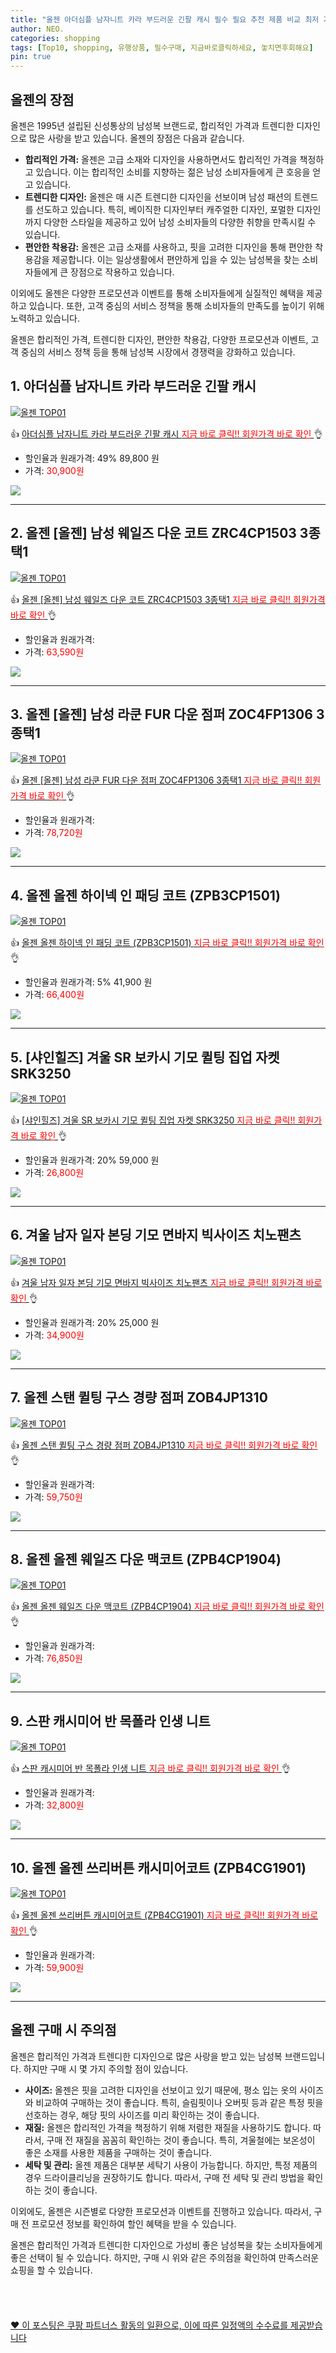 ```yaml
---
title: "올젠 아더심플 남자니트 카라 부드러운 긴팔 캐시 필수 필요 추천 제품 비교 최저 가격 비교 장점 구매 후기 구매평"
author: NEO.
categories: shopping
tags: [Top10, shopping, 유행상품, 필수구매, 지금바로클릭하세요, 놓치면후회해요]
pin: true
---
```

**<h2>올젠의 장점</h2>**

올젠은 1995년 설립된 신성통상의 남성복 브랜드로, 합리적인 가격과 트렌디한 디자인으로 많은 사랑을 받고 있습니다. 올젠의 장점은 다음과 같습니다.

* **합리적인 가격:** 올젠은 고급 소재와 디자인을 사용하면서도 합리적인 가격을 책정하고 있습니다. 이는 합리적인 소비를 지향하는 젊은 남성 소비자들에게 큰 호응을 얻고 있습니다.
* **트렌디한 디자인:** 올젠은 매 시즌 트렌디한 디자인을 선보이며 남성 패션의 트렌드를 선도하고 있습니다. 특히, 베이직한 디자인부터 캐주얼한 디자인, 포멀한 디자인까지 다양한 스타일을 제공하고 있어 남성 소비자들의 다양한 취향을 만족시킬 수 있습니다.
* **편안한 착용감:** 올젠은 고급 소재를 사용하고, 핏을 고려한 디자인을 통해 편안한 착용감을 제공합니다. 이는 일상생활에서 편안하게 입을 수 있는 남성복을 찾는 소비자들에게 큰 장점으로 작용하고 있습니다.

이외에도 올젠은 다양한 프로모션과 이벤트를 통해 소비자들에게 실질적인 혜택을 제공하고 있습니다. 또한, 고객 중심의 서비스 정책을 통해 소비자들의 만족도를 높이기 위해 노력하고 있습니다.

올젠은 합리적인 가격, 트렌디한 디자인, 편안한 착용감, 다양한 프로모션과 이벤트, 고객 중심의 서비스 정책 등을 통해 남성복 시장에서 경쟁력을 강화하고 있습니다.

   

## 1. 아더심플 남자니트 카라 부드러운 긴팔 캐시

[![올젠 TOP01](https://thumbnail9.coupangcdn.com/thumbnails/remote/490x490ex/image/vendor_inventory/587c/0b84113bf96d191e6c093049497865c145da4d28589b98db40ef6f0abfb4.jpg)](https://link.coupang.com/re/AFFSDP?lptag=AF3617701&subid=GithubCoopas&pageKey=7507877484&traceid=V0-153&itemId=19666454208&vendorItemId=86772114762)


👍 [아더심플 남자니트 카라 부드러운 긴팔 캐시 <font color=red> 지금 바로 클릭!! 회원가격 바로 확인 </font> ](https://link.coupang.com/re/AFFSDP?lptag=AF3617701&subid=GithubCoopas&pageKey=7507877484&traceid=V0-153&itemId=19666454208&vendorItemId=86772114762) 👌 


- 할인율과 원래가격: 49%  89,800   원
- 가격: <span style='color:red'>30,900원</span>

[![](/discount_price.png)](https://link.coupang.com/re/AFFSDP?lptag=AF3617701&subid=GithubCoopas&pageKey=7507877484&traceid=V0-153&itemId=19666454208&vendorItemId=86772114762)

---


   

## 2. 올젠 [올젠] 남성 웨일즈 다운 코트 ZRC4CP1503 3종택1

[![올젠 TOP01](https://thumbnail7.coupangcdn.com/thumbnails/remote/490x490ex/image/vendor_inventory/d375/4d84b23491be62a160c44601943384e41908567d0b2899f21cb4d54b060b.jpg)](https://link.coupang.com/re/AFFSDP?lptag=AF3617701&subid=GithubCoopas&pageKey=7680298475&traceid=V0-153&itemId=20512075976&vendorItemId=87589723906)


👍 [올젠 [올젠] 남성 웨일즈 다운 코트 ZRC4CP1503 3종택1 <font color=red> 지금 바로 클릭!! 회원가격 바로 확인 </font> ](https://link.coupang.com/re/AFFSDP?lptag=AF3617701&subid=GithubCoopas&pageKey=7680298475&traceid=V0-153&itemId=20512075976&vendorItemId=87589723906) 👌 


- 할인율과 원래가격: 
- 가격: <span style='color:red'>63,590원</span>

[![](/discount_price.png)](https://link.coupang.com/re/AFFSDP?lptag=AF3617701&subid=GithubCoopas&pageKey=7680298475&traceid=V0-153&itemId=20512075976&vendorItemId=87589723906)

---


   

## 3. 올젠 [올젠] 남성 라쿤 FUR 다운 점퍼 ZOC4FP1306 3종택1

[![올젠 TOP01](https://thumbnail6.coupangcdn.com/thumbnails/remote/490x490ex/image/vendor_inventory/aa52/c77e372b4949467bb17afafcbedd112313f4a62daaa88de688f56cb2b56e.jpg)](https://link.coupang.com/re/AFFSDP?lptag=AF3617701&subid=GithubCoopas&pageKey=7678441836&traceid=V0-153&itemId=20502812352&vendorItemId=87580881011)


👍 [올젠 [올젠] 남성 라쿤 FUR 다운 점퍼 ZOC4FP1306 3종택1 <font color=red> 지금 바로 클릭!! 회원가격 바로 확인 </font> ](https://link.coupang.com/re/AFFSDP?lptag=AF3617701&subid=GithubCoopas&pageKey=7678441836&traceid=V0-153&itemId=20502812352&vendorItemId=87580881011) 👌 


- 할인율과 원래가격: 
- 가격: <span style='color:red'>78,720원</span>

[![](/discount_price.png)](https://link.coupang.com/re/AFFSDP?lptag=AF3617701&subid=GithubCoopas&pageKey=7678441836&traceid=V0-153&itemId=20502812352&vendorItemId=87580881011)

---


   

## 4. 올젠 올젠 하이넥 인 패딩 코트 (ZPB3CP1501)

[![올젠 TOP01](https://thumbnail6.coupangcdn.com/thumbnails/remote/490x490ex/image/vendor_inventory/39df/3390e62dcfa04d0766af60f00641d4862cb8fbcc685604486479bdd448f3.jpg)](https://link.coupang.com/re/AFFSDP?lptag=AF3617701&subid=GithubCoopas&pageKey=7500520360&traceid=V0-153&itemId=19633232010&vendorItemId=86739619496)


👍 [올젠 올젠 하이넥 인 패딩 코트 (ZPB3CP1501) <font color=red> 지금 바로 클릭!! 회원가격 바로 확인 </font> ](https://link.coupang.com/re/AFFSDP?lptag=AF3617701&subid=GithubCoopas&pageKey=7500520360&traceid=V0-153&itemId=19633232010&vendorItemId=86739619496) 👌 


- 할인율과 원래가격: 5%  41,900   원
- 가격: <span style='color:red'>66,400원</span>

[![](/discount_price.png)](https://link.coupang.com/re/AFFSDP?lptag=AF3617701&subid=GithubCoopas&pageKey=7500520360&traceid=V0-153&itemId=19633232010&vendorItemId=86739619496)

---


   

## 5. [샤인힐즈] 겨울 SR 보카시 기모 퀼팅 집업 자켓 SRK3250

[![올젠 TOP01](https://thumbnail9.coupangcdn.com/thumbnails/remote/490x490ex/image/vendor_inventory/98c5/0ba19d80d42ff54704d5393c99859b9a85ab82985f3ad95f36706b839987.jpg)](https://link.coupang.com/re/AFFSDP?lptag=AF3617701&subid=GithubCoopas&pageKey=7682547087&traceid=V0-153&itemId=20523590242&vendorItemId=87600877176)


👍 [[샤인힐즈] 겨울 SR 보카시 기모 퀼팅 집업 자켓 SRK3250 <font color=red> 지금 바로 클릭!! 회원가격 바로 확인 </font> ](https://link.coupang.com/re/AFFSDP?lptag=AF3617701&subid=GithubCoopas&pageKey=7682547087&traceid=V0-153&itemId=20523590242&vendorItemId=87600877176) 👌 


- 할인율과 원래가격: 20%  59,000   원
- 가격: <span style='color:red'>26,800원</span>

[![](/discount_price.png)](https://link.coupang.com/re/AFFSDP?lptag=AF3617701&subid=GithubCoopas&pageKey=7682547087&traceid=V0-153&itemId=20523590242&vendorItemId=87600877176)

---


   

## 6. 겨울 남자 일자 본딩 기모 면바지 빅사이즈 치노팬츠

[![올젠 TOP01](https://thumbnail7.coupangcdn.com/thumbnails/remote/490x490ex/image/vendor_inventory/19d6/2a778ab8b454c753f3e2df7d48addceebe71d462c0c74dd3e2b2023b1bc7.jpg)](https://link.coupang.com/re/AFFSDP?lptag=AF3617701&subid=GithubCoopas&pageKey=6962750972&traceid=V0-153&itemId=16956623386&vendorItemId=84133888025)


👍 [겨울 남자 일자 본딩 기모 면바지 빅사이즈 치노팬츠 <font color=red> 지금 바로 클릭!! 회원가격 바로 확인 </font> ](https://link.coupang.com/re/AFFSDP?lptag=AF3617701&subid=GithubCoopas&pageKey=6962750972&traceid=V0-153&itemId=16956623386&vendorItemId=84133888025) 👌 


- 할인율과 원래가격: 20%  25,000   원
- 가격: <span style='color:red'>34,900원</span>

[![](/discount_price.png)](https://link.coupang.com/re/AFFSDP?lptag=AF3617701&subid=GithubCoopas&pageKey=6962750972&traceid=V0-153&itemId=16956623386&vendorItemId=84133888025)

---


   

## 7. 올젠 스탠 퀼팅 구스 경량 점퍼 ZOB4JP1310

[![올젠 TOP01](https://thumbnail9.coupangcdn.com/thumbnails/remote/490x490ex/image/vendor_inventory/34d5/6046077b853b1f51b50c45ccddb71c25046c512f0405b7b3f49f3ff2b375.jpg)](https://link.coupang.com/re/AFFSDP?lptag=AF3617701&subid=GithubCoopas&pageKey=7622899476&traceid=V0-153&itemId=20214387201&vendorItemId=87306857361)


👍 [올젠 스탠 퀼팅 구스 경량 점퍼 ZOB4JP1310 <font color=red> 지금 바로 클릭!! 회원가격 바로 확인 </font> ](https://link.coupang.com/re/AFFSDP?lptag=AF3617701&subid=GithubCoopas&pageKey=7622899476&traceid=V0-153&itemId=20214387201&vendorItemId=87306857361) 👌 


- 할인율과 원래가격: 
- 가격: <span style='color:red'>59,750원</span>

[![](/discount_price.png)](https://link.coupang.com/re/AFFSDP?lptag=AF3617701&subid=GithubCoopas&pageKey=7622899476&traceid=V0-153&itemId=20214387201&vendorItemId=87306857361)

---


   

## 8. 올젠 올젠 웨일즈 다운 맥코트 (ZPB4CP1904)

[![올젠 TOP01](https://thumbnail9.coupangcdn.com/thumbnails/remote/490x490ex/image/vendor_inventory/7637/b49ddfd00aca3204b4804e79568caad613662687ed57b7db2473cee9d02e.jpg)](https://link.coupang.com/re/AFFSDP?lptag=AF3617701&subid=GithubCoopas&pageKey=7655807743&traceid=V0-153&itemId=20382289745&vendorItemId=87465513310)


👍 [올젠 올젠 웨일즈 다운 맥코트 (ZPB4CP1904) <font color=red> 지금 바로 클릭!! 회원가격 바로 확인 </font> ](https://link.coupang.com/re/AFFSDP?lptag=AF3617701&subid=GithubCoopas&pageKey=7655807743&traceid=V0-153&itemId=20382289745&vendorItemId=87465513310) 👌 


- 할인율과 원래가격: 
- 가격: <span style='color:red'>76,850원</span>

[![](/discount_price.png)](https://link.coupang.com/re/AFFSDP?lptag=AF3617701&subid=GithubCoopas&pageKey=7655807743&traceid=V0-153&itemId=20382289745&vendorItemId=87465513310)

---


   

## 9. 스판 캐시미어 반 목폴라 인생 니트

[![올젠 TOP01](https://thumbnail8.coupangcdn.com/thumbnails/remote/490x490ex/image/vendor_inventory/89a9/4e8be0d887065389fa9220ee872597c0d618dbbf4c3d73cb4b65bba33872.jpg)](https://link.coupang.com/re/AFFSDP?lptag=AF3617701&subid=GithubCoopas&pageKey=1152545916&traceid=V0-153&itemId=2140835354&vendorItemId=87268640160)


👍 [스판 캐시미어 반 목폴라 인생 니트 <font color=red> 지금 바로 클릭!! 회원가격 바로 확인 </font> ](https://link.coupang.com/re/AFFSDP?lptag=AF3617701&subid=GithubCoopas&pageKey=1152545916&traceid=V0-153&itemId=2140835354&vendorItemId=87268640160) 👌 


- 할인율과 원래가격: 
- 가격: <span style='color:red'>32,800원</span>

[![](/discount_price.png)](https://link.coupang.com/re/AFFSDP?lptag=AF3617701&subid=GithubCoopas&pageKey=1152545916&traceid=V0-153&itemId=2140835354&vendorItemId=87268640160)

---


   

## 10. 올젠 올젠 쓰리버튼 캐시미어코트 (ZPB4CG1901)

[![올젠 TOP01](https://thumbnail7.coupangcdn.com/thumbnails/remote/490x490ex/image/vendor_inventory/aa6b/8cdd9bf3c5ea4ead66f5e9795d327f5d794fdf63a4e2dc3f91e0d40a0255.jpg)](https://link.coupang.com/re/AFFSDP?lptag=AF3617701&subid=GithubCoopas&pageKey=7655807638&traceid=V0-153&itemId=20382289317&vendorItemId=87498342251)


👍 [올젠 올젠 쓰리버튼 캐시미어코트 (ZPB4CG1901) <font color=red> 지금 바로 클릭!! 회원가격 바로 확인 </font> ](https://link.coupang.com/re/AFFSDP?lptag=AF3617701&subid=GithubCoopas&pageKey=7655807638&traceid=V0-153&itemId=20382289317&vendorItemId=87498342251) 👌 


- 할인율과 원래가격: 
- 가격: <span style='color:red'>59,900원</span>

[![](/discount_price.png)](https://link.coupang.com/re/AFFSDP?lptag=AF3617701&subid=GithubCoopas&pageKey=7655807638&traceid=V0-153&itemId=20382289317&vendorItemId=87498342251)

---
**<h2>올젠 구매 시 주의점</h2>**

올젠은 합리적인 가격과 트렌디한 디자인으로 많은 사랑을 받고 있는 남성복 브랜드입니다. 하지만 구매 시 몇 가지 주의할 점이 있습니다.

* **사이즈:** 올젠은 핏을 고려한 디자인을 선보이고 있기 때문에, 평소 입는 옷의 사이즈와 비교하여 구매하는 것이 좋습니다. 특히, 슬림핏이나 오버핏 등과 같은 특정 핏을 선호하는 경우, 해당 핏의 사이즈를 미리 확인하는 것이 좋습니다.
* **재질:** 올젠은 합리적인 가격을 책정하기 위해 저렴한 재질을 사용하기도 합니다. 따라서, 구매 전 재질을 꼼꼼히 확인하는 것이 좋습니다. 특히, 겨울철에는 보온성이 좋은 소재를 사용한 제품을 구매하는 것이 좋습니다.
* **세탁 및 관리:** 올젠 제품은 대부분 세탁기 사용이 가능합니다. 하지만, 특정 제품의 경우 드라이클리닝을 권장하기도 합니다. 따라서, 구매 전 세탁 및 관리 방법을 확인하는 것이 좋습니다.

이외에도, 올젠은 시즌별로 다양한 프로모션과 이벤트를 진행하고 있습니다. 따라서, 구매 전 프로모션 정보를 확인하여 할인 혜택을 받을 수 있습니다.

올젠은 합리적인 가격과 트렌디한 디자인으로 가성비 좋은 남성복을 찾는 소비자들에게 좋은 선택이 될 수 있습니다. 하지만, 구매 시 위와 같은 주의점을 확인하여 만족스러운 쇼핑을 할 수 있습니다.<br><br><br><br><br> [ ❤  이 포스팅은 쿠팡 파트너스 활동의 일환으로, 이에 따른 일정액의 수수료를 제공받습니다](https://link.coupang.com/a/bcEFyh)